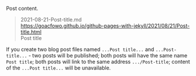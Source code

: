 Post content.  

> 2021-08-21-Post-title.md  
> https://goacfowo.github.io/github-pages-with-jekyll/2021/08/21/Post-title.html  
> Post title  

If you create two blog post files named `...Post title...` and `...Post-title...` - two posts will be published; both posts will have the same name `Post title`; both posts will link to the same address `.../Post-title`; content of the `...Post title...` will be unavailable.  
